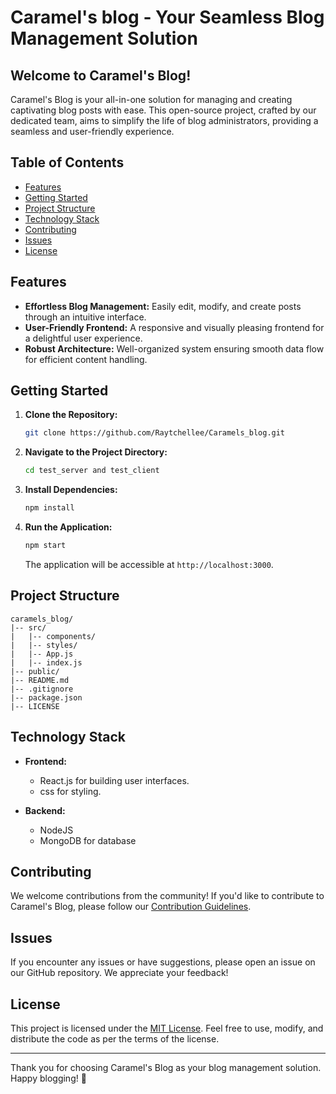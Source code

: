 # Caramel's blog - Your Seamless Blog Management Solution


## Welcome to Caramel's Blog!

Caramel's Blog is your all-in-one solution for managing and creating captivating blog posts with ease. This open-source project, crafted by our dedicated team, aims to simplify the life of blog administrators, providing a seamless and user-friendly experience.

## Table of Contents

- [Features](#features)
- [Getting Started](#getting-started)
- [Project Structure](#project-structure)
- [Technology Stack](#technology-stack)
- [Contributing](#contributing)
- [Issues](#issues)
- [License](#license)

## Features

- **Effortless Blog Management:** Easily edit, modify, and create posts through an intuitive interface.
- **User-Friendly Frontend:** A responsive and visually pleasing frontend for a delightful user experience.
- **Robust Architecture:** Well-organized system ensuring smooth data flow for efficient content handling.

## Getting Started

1. **Clone the Repository:**
   ```bash
   git clone https://github.com/Raytchellee/Caramels_blog.git
   ```

2. **Navigate to the Project Directory:**
   ```bash
   cd test_server and test_client
   ```

3. **Install Dependencies:**
   ```bash
   npm install
   ```

4. **Run the Application:**
   ```bash
   npm start
   ```

   The application will be accessible at `http://localhost:3000`.

## Project Structure

```
caramels_blog/
|-- src/
|   |-- components/
|   |-- styles/
|   |-- App.js
|   |-- index.js
|-- public/
|-- README.md
|-- .gitignore
|-- package.json
|-- LICENSE
```

## Technology Stack

- **Frontend:**
  - React.js for building user interfaces.
  - css for styling.

- **Backend:**
  - NodeJS
  - MongoDB for database

## Contributing

We welcome contributions from the community! If you'd like to contribute to Caramel's Blog, please follow our [Contribution Guidelines](link_to_contributing_guidelines).

## Issues

If you encounter any issues or have suggestions, please open an issue on our GitHub repository. We appreciate your feedback!

## License

This project is licensed under the [MIT License](link_to_license). Feel free to use, modify, and distribute the code as per the terms of the license.


---

Thank you for choosing Caramel's Blog as your blog management solution. Happy blogging! 🚀
